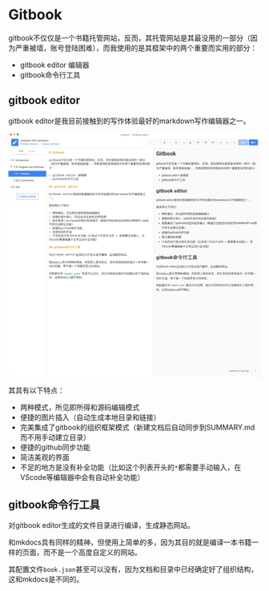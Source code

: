 # Gitbook

gitbook不仅仅是一个书籍托管网站，反而，其托管网站是其最没用的一部分（因为严重被墙，账号登陆困难），而我使用的是其框架中的两个重要而实用的部分：

* gitbook editor 编辑器
* gitbook命令行工具

## gitbook editor

gitbook editor是我目前接触到的写作体验最好的markdown写作编辑器之一。

![](/assets/65F04E07-FBDA-412F-80E9-F5089AB44285.png)

其具有以下特点：

* 两种模式，所见即所得和源码编辑模式
* 便捷的图片插入（自动生成本地目录和链接）
* 完美集成了gitbook的组织框架模式（新建文档后自动同步到SUMMARY.md而不用手动建立目录）
* 便捷的github同步功能
* 简洁美观的界面
* 不足的地方是没有补全功能（比如这个列表开头的`*`都需要手动输入，在VScode等编辑器中会有自动补全功能）

## gitbook命令行工具

对gitbook editor生成的文件目录进行编译，生成静态网站。

和mkdocs具有同样的精神，但使用上简单的多，因为其目的就是编译一本书籍一样的页面，而不是一个高度自定义的网站。

其配置文件`book.json`甚至可以没有，因为文档和目录中已经确定好了组织结构，这和mkdocs是不同的。